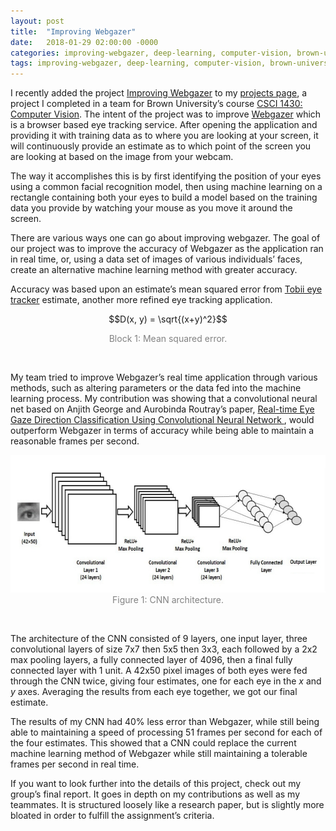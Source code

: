 ```yaml
---
layout: post
title:  "Improving Webgazer"
date:   2018-01-29 02:00:00 -0000
categories: improving-webgazer, deep-learning, computer-vision, brown-university, coursework,
tags: improving-webgazer, deep-learning, computer-vision, brown-university, coursework,
---
```


I recently added the project [Improving Webgazer][improving] to my [projects page][projects], a project I completed in a team for Brown University’s course [CSCI 1430: Computer Vision][vis]. The intent of the project was to improve [Webgazer][webgazer] which is a browser based eye tracking service. After opening the application and providing it with training data as to where you are looking at your screen, it will continuously provide an estimate as to which point of the screen you are looking at based on the image from your webcam.

The way it accomplishes this is by first identifying the position of your eyes using a common facial recognition model, then using machine learning on a rectangle containing both your eyes to build a model based on the training data you provide by watching your mouse as you move it around the screen.

There are various ways one can go about improving webgazer. The goal of our project was to improve the accuracy of Webgazer as the application ran in real time, or, using a data set of images of various individuals’ faces, create an alternative machine learning method with greater accuracy.

Accuracy was based upon an estimate’s mean squared error from [Tobii eye tracker][better] estimate, another more refined eye tracking application.

$$D(x, y) = \sqrt{(x+y)^2}$$

<center><span style="font-size:14px;color:#828282;text-align:center;"> Block 1: Mean squared error.</span></center>

&nbsp;

My team tried to improve Webgazer’s real time application through various methods, such as altering parameters or the data fed into the machine learning process. My contribution was showing that a convolutional neural net based on Anjith George and Aurobinda Routray’s paper, [Real-time Eye Gaze Direction Classification Using Convolutional Neural Network
][paper], would outperform Webgazer in terms of accuracy while being able to maintain a reasonable frames per second.

<center><img src="/assets/improving-webgazer/architecture.png" alt="Architecture" style="width:627px;height:220px;text-align:center;"></center>

<center><span style="font-size:14px;color:#828282;text-align:center;"> Figure 1: CNN architecture. </span></center>

&nbsp;


The architecture of the CNN consisted of 9 layers, one input layer, three convolutional layers of size 7x7 then 5x5 then 3x3, each followed by a 2x2 max pooling layers, a fully connected layer of 4096, then a final fully  connected layer with 1 unit. A 42x50 pixel images of both eyes were fed through the CNN twice, giving four estimates, one for each eye in the $x$ and $y$ axes. Averaging the results from each eye together, we got our final estimate.

 The results of my CNN had 40% less error than Webgazer, while still being able to maintaining a speed of processing 51 frames per second for each of the four estimates. This showed that a CNN could replace the current machine learning method of Webgazer while still maintaining a tolerable frames per second in real time.

If you want to look further into the details of this project, check out my group’s final report. It goes in depth on my contributions as well as my teammates. It is structured loosely like a research paper, but is slightly more bloated in order to fulfill the assignment’s criteria.

&nbsp;

&nbsp;

&nbsp;

&nbsp;

&nbsp;

[improving]: /projects/improving-webgazer
[projects]: /projects/
[vis]: http://cs.brown.edu/courses/csci1430/
[webgazer]: https://webgazer.cs.brown.edu/
[better]: https://tobiigaming.com/
[paper]: https://arxiv.org/abs/1605.05258



